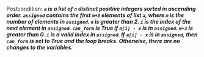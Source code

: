 Postcondition: ***`a` is a list of `n` distinct positive integers sorted in ascending order. `assigned` contains the first `m+3` elements of list `a`, where `m` is the number of elements in `assigned`. `n` is greater than 2. `i` is the index of the next element in `assigned`. `can_form` is True if `a[i] - x` is in `assigned`. `m+3` is greater than 0. `i` is a valid index in `assigned`. If `a[i] - x` is in `assigned`, then `can_form` is set to True and the loop breaks. Otherwise, there are no changes to the variables.***